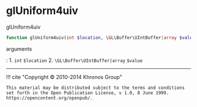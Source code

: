 # glUniform4uiv
glUniform4uiv

```php
function glUniform4uiv(int $location, \GL\Buffer\UIntBuffer|array $value) : void
```



arguments

:    1. `int` `$location` 
    2. `\GL\Buffer\UIntBuffer|array` `$value` 



---
     

!!! cite "Copyright © 2010-2014 Khronos Group"

    This material may be distributed subject to the terms and conditions set forth in the Open Publication License, v 1.0, 8 June 1999. https://opencontent.org/openpub/.